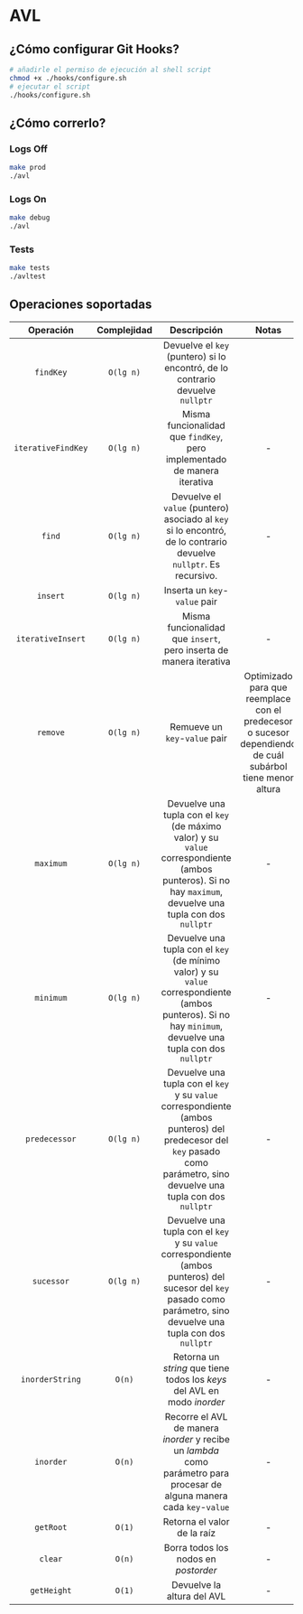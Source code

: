 # AVL

## ¿Cómo configurar Git Hooks?

```bash
# añadirle el permiso de ejecución al shell script
chmod +x ./hooks/configure.sh
# ejecutar el script
./hooks/configure.sh
```

## ¿Cómo correrlo?

### Logs Off

```bash
make prod
./avl
```

### Logs On

```bash
make debug
./avl
```

### Tests

```bash
make tests
./avltest
```

## Operaciones soportadas

|     Operación      | Complejidad |                                                                               Descripción                                                                               |                                                   Notas                                                   |
| :----------------: | :---------: | :---------------------------------------------------------------------------------------------------------------------------------------------------------------------: | :-------------------------------------------------------------------------------------------------------: |
|     `findKey`      |  `O(lg n)`  |                                             Devuelve el `key` (puntero) si lo encontró, de lo contrario devuelve `nullptr`                                              |
| `iterativeFindKey` |  `O(lg n)`  |                                                Misma funcionalidad que `findKey`, pero implementado de manera iterativa                                                 |                                                     -                                                     |
|       `find`       |  `O(lg n)`  |                            Devuelve el `value` (puntero) asociado al `key` si lo encontró, de lo contrario devuelve `nullptr`. Es recursivo.                            |                                                     -                                                     |
|      `insert`      |  `O(lg n)`  |                                                                      Inserta un `key`-`value` pair                                                                      |
| `iterativeInsert`  |  `O(lg n)`  |                                                   Misma funcionalidad que `insert`, pero inserta de manera iterativa                                                    |                                                     -                                                     |
|      `remove`      |  `O(lg n)`  |                                                                      Remueve un `key`-`value` pair                                                                      | Optimizado para que reemplace con el predecesor o sucesor dependiendo de cuál subárbol tiene menor altura |
|     `maximum`      |  `O(lg n)`  |       Devuelve una tupla con el `key` (de máximo valor) y su `value` correspondiente (ambos punteros). Si no hay `maximum`, devuelve una tupla con dos `nullptr`        |                                                     -                                                     |
|     `minimum`      |  `O(lg n)`  |       Devuelve una tupla con el `key` (de mínimo valor) y su `value` correspondiente (ambos punteros). Si no hay `minimum`, devuelve una tupla con dos `nullptr`        |                                                     -                                                     |
|   `predecessor`    |  `O(lg n)`  | Devuelve una tupla con el `key` y su `value` correspondiente (ambos punteros) del predecesor del `key` pasado como parámetro, sino devuelve una tupla con dos `nullptr` |                                                     -                                                     |
|     `sucessor`     |  `O(lg n)`  |  Devuelve una tupla con el `key` y su `value` correspondiente (ambos punteros) del sucesor del `key` pasado como parámetro, sino devuelve una tupla con dos `nullptr`   |                                                     -                                                     |
|  `inorderString`   |   `O(n)`    |                                                Retorna un _string_ que tiene todos los _keys_ del AVL en modo _inorder_                                                 |                                                     -                                                     |
|     `inorder`      |   `O(n)`    |                        Recorre el AVL de manera _inorder_ y recibe un _lambda_ como parámetro para procesar de alguna manera cada `key`-`value`                         |                                                     -                                                     |
|     `getRoot`      |   `O(1)`    |                                                                       Retorna el valor de la raíz                                                                       |                                                     -                                                     |
|      `clear`       |   `O(n)`    |                                                                  Borra todos los nodos en _postorder_                                                                   |                                                     -                                                     |
|    `getHeight`     |   `O(1)`    |                                                                       Devuelve la altura del AVL                                                                        |                                                     -                                                     |
